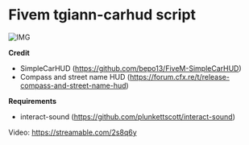 # Fivem tgiann-carhud script

![IMG](https://i.imgur.com/MEQDWw4.png "IMG")

**Credit**
* SimpleCarHUD (https://github.com/bepo13/FiveM-SimpleCarHUD)
* Compass and street name HUD (https://forum.cfx.re/t/release-compass-and-street-name-hud)

**Requirements**
* interact-sound (https://github.com/plunkettscott/interact-sound)

Video: https://streamable.com/2s8q6y
